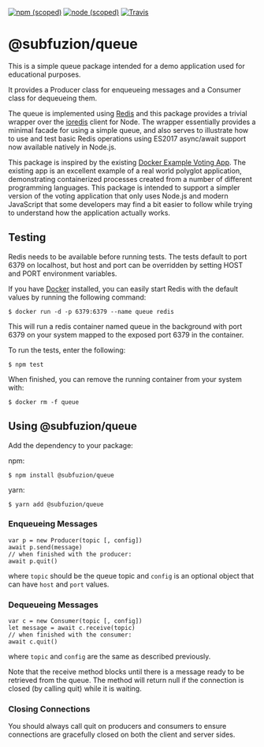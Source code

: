 [![npm (scoped)](https://img.shields.io/npm/v/@subfuzion/database.svg)](@subfuzion/database)
[![node (scoped)](https://img.shields.io/node/v/@subfuzion/queue.svg)](@subfuzion/queue)
[![Travis](https://img.shields.io/travis/subfuzion/docker-voting-app-nodejs.svg)](subfuzion/docker-voting-app-nodejs)

# @subfuzion/queue

This is a simple queue package intended for a demo application used for
educational purposes.

It provides a Producer class for enqueueing messages and a Consumer class
for dequeueing them. 

The queue is implemented using [Redis](https://redis.io/) and this package
provides a trivial wrapper over the [ioredis](https://github.com/luin/ioredis)
client for Node. The wrapper essentially provides a minimal facade for using
a simple queue, and also serves to illustrate how to use and test basic
Redis operations using ES2017 async/await support now available natively
in Node.js.

This package is inspired by the existing [Docker Example Voting App](https://github.com/dockersamples/example-voting-app).
The existing app is an excellent example of a real world polyglot application, demonstrating
containerized processes created from a number of different programming languages. This
package is intended to support a simpler version of the voting application that only
uses Node.js and modern JavaScript that some developers may find a bit easier to follow while
trying to understand how the application actually works.

## Testing

Redis needs to be available before running tests. The tests default to
port 6379 on localhost, but host and port can be overridden by setting
HOST and PORT environment variables.

If you have [Docker](https://www.docker.com/) installed, you can easily
start Redis with the default values by running the following command:

    $ docker run -d -p 6379:6379 --name queue redis

This will run a redis container named queue in the background with port 6379
on your system mapped to the exposed port 6379 in the container.

To run the tests, enter the following:

    $ npm test

When finished, you can remove the running container from your system with:

    $ docker rm -f queue

## Using @subfuzion/queue

Add the dependency to your package:

npm:

    $ npm install @subfuzion/queue

yarn:

    $ yarn add @subfuzion/queue

### Enqueueing Messages

    var p = new Producer(topic [, config])
    await p.send(message)
    // when finished with the producer:
    await p.quit()
 
where `topic` should be the queue topic and `config` is an optional
object that can have `host` and `port` values.
 
### Dequeueing Messages

    var c = new Consumer(topic [, config])
    let message = await c.receive(topic)
    // when finished with the consumer: 
    await c.quit()

where `topic` and `config` are the same as described previously.

Note that the receive method blocks until there is a message ready to
be retrieved from the queue. The method will return null if the connection
is closed (by calling quit) while it is waiting.

### Closing Connections

You should always call quit on producers and consumers to ensure
connections are gracefully closed on both the client and server sides.



